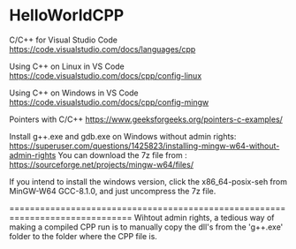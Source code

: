 # HelloWorldCPP

C/C++ for Visual Studio Code
https://code.visualstudio.com/docs/languages/cpp

Using C++ on Linux in VS Code
https://code.visualstudio.com/docs/cpp/config-linux

Using C++ on Windows in VS Code
https://code.visualstudio.com/docs/cpp/config-mingw

Pointers with C/C++
https://www.geeksforgeeks.org/pointers-c-examples/


Install g++.exe and gdb.exe on Windows without admin rights: https://superuser.com/questions/1425823/installing-mingw-w64-without-admin-rights
You can download the 7z file from : https://sourceforge.net/projects/mingw-w64/files/

If you intend to install the windows version, click the x86_64-posix-seh from MinGW-W64 GCC-8.1.0, and just uncompress the 7z file.


==============================================================================
Wihtout admin rights, a tedious way of making a compiled CPP run is to manually copy the dll's from the 'g++.exe' folder to the folder where the CPP file is.
